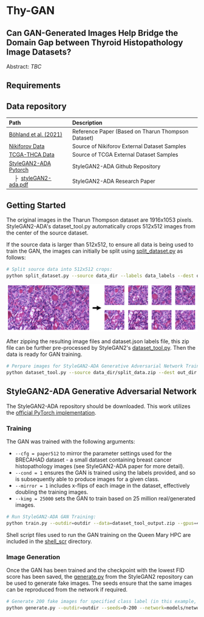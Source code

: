 # Thy-GAN 
## Can GAN-Generated Images Help Bridge the Domain Gap between Thyroid Histopathology Image Datasets?

Abstract: *TBC*

## Requirements

## Data repository

| Path | Description
| :--- | :----------
| [Böhland et al. (2021)](https://www.ncbi.nlm.nih.gov/pmc/articles/PMC8457451/) |  Reference Paper (Based on Tharun Thompson Dataset)
| [Nikiforov Data](http://image.upmc.edu:8080/NikiForov%20EFV%20Study/BoxA/view.apml?listview=1) |  Source of Nikiforov External Dataset Samples
| [TCGA-THCA Data](https://portal.gdc.cancer.gov/projects/TCGA-THCA) |  Source of TCGA External Dataset Samples
| [StyleGAN2-ADA Pytorch](https://github.com/NVlabs/stylegan2-ada-pytorch) | StyleGAN2-ADA Github Repository
| &ensp;&ensp;&boxvr;&nbsp; [styleGAN2-ada.pdf](https://nvlabs-fi-cdn.nvidia.com/stylegan2-ada-pytorch/ada-paper.pdf) | StyleGAN2-ADA Research Paper

## Getting Started

The original images in the Tharun Thompson dataset are 1916x1053 pixels. StyleGAN2-ADA's dataset_tool.py automatically crops 512x512 images from the center of the source dataset. 

If the source data is larger than 512x512, to ensure all data is being used to train the GAN, the images can initially be split using [split_dataset.py](./split_dataset.py) as follows:

```.bash
# Split source data into 512x512 crops:
python split_dataset.py --source data_dir --labels data_labels --dest out_dir --crop_size 512
```
![Splitting image](./images/image_split.PNG)

After zipping the resulting image files and dataset.json labels file, this zip file can be further pre-processed by StyleGAN2's [dataset_tool.py](https://github.com/NVlabs/stylegan2-ada-pytorch/blob/main/dataset_tool.py). Then the data is ready for GAN training.

```.bash
# Perpare images for StyleGAN2-ADA Generative Adversarial Network Training:
python dataset_tool.py --source data_dir/split_data.zip --dest out_dir --transform center-crop --width 512 --height 512
```

## StyleGAN2-ADA Generative Adversarial Network

The StyleGAN2-ADA repository should be downloaded. This work utilizes the [official PyTorch implementation](https://github.com/NVlabs/stylegan2-ada-pytorch).

### Training

The GAN was trained with the following arguments:
  - `--cfg = paper512` to mirror the parameter settings used for the BRECAHAD dataset - a small dataset containing breast cancer histopathology images (see StyleGAN2-ADA paper for more detail). 
  - `--cond = 1` ensures the GAN is trained using the labels provided, and so is subsequently able to produce images for a given class.
  - `--mirror = 1` includes x-flips of each image in the dataset, effectively doubling the training images.
  - `--kimg = 25000` sets the GAN to train based on 25 million real/generated images.

```.bash
# Run StyleGAN2-ADA GAN Training:
python train.py --outdir=outdir --data=dataset_tool_output.zip --gpus=4 --cfg=paper512 --cond=1 --mirror=1 --kimg=25000
```

Shell script files used to run the GAN training on the Queen Mary HPC are included in the [shell_scr](.shell_scr/) directory.

### Image Generation

Once the GAN has been trained and the checkpoint with the lowest FID score has been saved, the [generate.py](https://github.com/NVlabs/stylegan2-ada/blob/main/generate.py) from the StyleGAN2 repository can be used to generate fake images. The seeds ensure that the same images can be reproduced from the network if required.

```.bash
# Generate 200 fake images for specified class label (in this example, the class indexed as 0 during training):
python generate.py --outdir=outdir --seeds=0-200 --network=models/network.pkl --class=0
```
